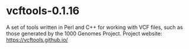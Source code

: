 # vcftools-0.1.16
A set of tools written in Perl and C++ for working with VCF files, such as those generated by the 1000 Genomes Project.  Project website: https://vcftools.github.io/
